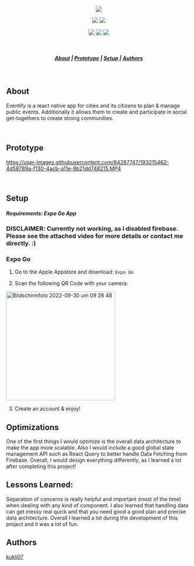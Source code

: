 &nbsp;

<p align="center">
<img src=https://user-images.githubusercontent.com/84287747/174157284-2bde85d2-9995-4fe6-b66e-55ac586e38f5.svg>
</p>


<p align="center">
<img src=https://img.shields.io/badge/Firebase-22ADF6?style=for-the-badge&logo=Firebase&logoColor=yellow>
<img src=https://img.shields.io/badge/React_Native-20232A?style=for-the-badge&logo=react&logoColor=61DAFB>
</p>
<p align="center">
<img src=https://img.shields.io/badge/NPM-%23000000.svg?style=for-the-badge&logo=npm&logoColor=white>
<img src=https://img.shields.io/badge/JavaScript-F7DF1E?style=for-the-badge&logo=javascript&logoColor=black>
<img src=https://img.shields.io/badge/node.js-6DA55F?style=for-the-badge&logo=node.js&logoColor=white>
</p>

&nbsp;

<h5 align="center">
  <a href="#About">About</a>  |
  <a href="#Prototype">Prototype</a>  |
  <a href="#Setup">Setup</a>  |
  <a href="#Authors">Authors</a>
</h5>

&nbsp;

## About

Eventify is a react native app for cities and its citizens to plan & manage public events. Additionally it allows them to create and participate in social get-togethers to create strong communities. 


&nbsp;

## Prototype



https://user-images.githubusercontent.com/84287747/193215462-4d58789a-f130-4acb-a11e-9b21dd748215.MP4



&nbsp;

## Setup
##### Requirements: Expo Go App

### DISCLAIMER: Currently not working, as i disabled firebase. Please see the attached video for more details or contact me directly. :)

### Expo Go

1. Go to the Apple Appstore and download: `Expo Go`

2. Scan the following QR Code with your camera:

<img width="296" alt="Bildschirmfoto 2022-09-30 um 09 28 48" src="https://user-images.githubusercontent.com/84287747/193215409-78560e5e-8bee-4592-b0e1-975a8fd35f29.png">


3. Create an account & enjoy!

## Optimizations


One of the first things I would optimize is the overall data architecture to make the app more scalable. Also I would include a good global state management API such as React Query to better handle Data Fetching from Firebase. Overall, I would design everything differently, as I learned a lot after completing this project!

## Lessons Learned:

Separation of concerns is really helpful and important (most of the time) when dealing with any kind of component. I also learned that handling data can get messy real quick and that you need good a good plan and precise data architecture. Overall I learned a lot during the development of this project and it was a lot of fun.

## Authors
 [kukli07](https://github.com/kukli07) &nbsp;
